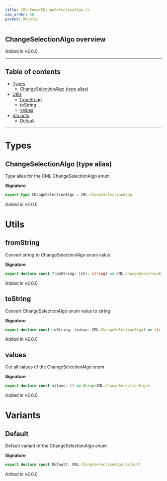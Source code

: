 ```yaml
---
title: CML/Enum/ChangeSelectionAlgo.ts
nav_order: 68
parent: Modules
---
```


## ChangeSelectionAlgo overview

Added in v2.0.0

---

<h2 class="text-delta">Table of contents</h2>

- [Types](#types)
  - [ChangeSelectionAlgo (type alias)](#changeselectionalgo-type-alias)
- [Utils](#utils)
  - [fromString](#fromstring)
  - [toString](#tostring)
  - [values](#values)
- [Variants](#variants)
  - [Default](#default)

---

# Types

## ChangeSelectionAlgo (type alias)

Type alias for the CML ChangeSelectionAlgo enum

**Signature**

```ts
export type ChangeSelectionAlgo = CML.ChangeSelectionAlgo
```

Added in v2.0.0

# Utils

## fromString

Convert string to ChangeSelectionAlgo enum value

**Signature**

```ts
export declare const fromString: (str: string) => CML.ChangeSelectionAlgo | undefined
```

Added in v2.0.0

## toString

Convert ChangeSelectionAlgo enum value to string

**Signature**

```ts
export declare const toString: (value: CML.ChangeSelectionAlgo) => string
```

Added in v2.0.0

## values

Get all values of the ChangeSelectionAlgo enum

**Signature**

```ts
export declare const values: () => Array<CML.ChangeSelectionAlgo>
```

Added in v2.0.0

# Variants

## Default

Default variant of the ChangeSelectionAlgo enum

**Signature**

```ts
export declare const Default: CML.ChangeSelectionAlgo.Default
```

Added in v2.0.0
